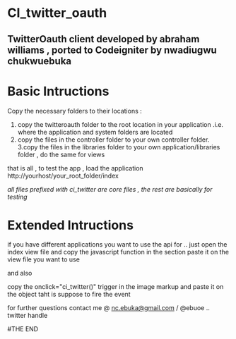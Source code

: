 CI_twitter_oauth
================

TwitterOauth client developed by abraham williams , ported to Codeigniter by nwadiugwu chukwuebuka
----------------------------------------------------------------------------------------------------

Basic Intructions
=================

Copy the necessary folders to their locations :

1. copy the twitteroauth folder to the root location in your application .i.e. where the application and system folders are located
2. copy the files in the controller folder to your own controller folder. 
3.copy the files in the libraries folder to your own application/libraries folder , do the same for views

that is all , to test the app , load the application http://yourhost/your_root_folder/index


*all files prefixed with ci_twitter are core files , the rest are basically for testing*



Extended Intructions
=====================
if you have different applications you want to use the api for .. just open the index view file and 
copy  the javascript function in the <head></head> section paste it on the view file you want to use 

and also 

 copy the onclick="ci_twitter()" trigger in the image markup and paste it on the object taht is suppose to fire the event
 
 
 
 for further questions contact me @ nc.ebuka@gmail.com / @ebuoe .. twitter handle 
 
 
 #THE END
